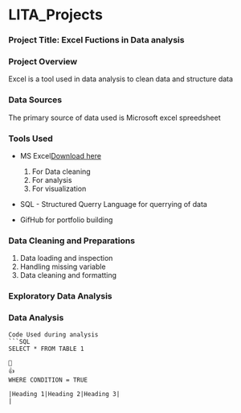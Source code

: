 # LITA_Projects

### Project Title: Excel Fuctions in Data analysis

### Project Overview
Excel is a tool used in data analysis to clean data and structure data

### Data Sources
The primary source of data used is Microsoft excel spreedsheet

### Tools Used
- MS Excel[Download here](https://www.microsoft.com)
  1.  For Data cleaning
  2.  For analysis
  3.  For visualization
     
- SQL - Structured Querry Language for querrying of data
- GifHub for portfolio building
  
### Data Cleaning and Preparations
1. Data loading and inspection
2. Handling missing variable
3. Data cleaning and formatting


### Exploratory Data Analysis

### Data Analysis
```
Code Used during analysis
```SQL
SELECT * FROM TABLE 1

🎁
👍
WHERE CONDITION = TRUE

|Heading 1|Heading 2|Heading 3|
|
```

